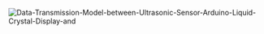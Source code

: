 ![Data-Transmission-Model-between-Ultrasonic-Sensor-Arduino-Liquid-Crystal-Display-and](https://user-images.githubusercontent.com/94217503/144374984-60ed202e-9bff-4030-9cf4-58b851f91947.png)

